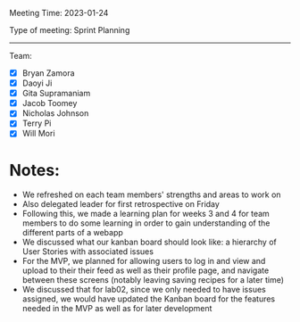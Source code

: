 Meeting Time: 2023-01-24

Type of meeting: Sprint Planning

---

Team:
- [x] Bryan Zamora 
- [x] Daoyi Ji
- [x] Gita Supramaniam
- [x] Jacob Toomey
- [x] Nicholas Johnson
- [x] Terry Pi
- [X] Will Mori

# Notes:

- We refreshed on each team members' strengths and areas to work on
- Also delegated leader for first retrospective on Friday
- Following this, we made a learning plan for weeks 3 and 4 for team members to do some learning in order to gain understanding of the different parts of a webapp
- We discussed what our kanban board should look like: a hierarchy of User Stories with associated issues
- For the MVP, we planned for allowing users to log in and view and upload to their their feed as well as their profile page, and navigate between these screens (notably leaving saving recipes for a later time)
- We discussed that for lab02, since we only needed to have issues assigned, we would have updated the Kanban board for the features needed in the MVP as well as for later development
